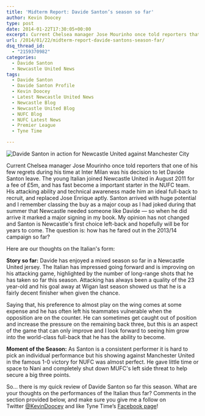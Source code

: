 ```yaml
---
title: 'Midterm Report: Davide Santon’s season so far'
author: Kevin Doocey
type: post
date: 2014-01-22T17:30:05+00:00
excerpt: Current Chelsea manager Jose Mourinho once told reporters that he one of few regrets during his time at Inter Milan was his decision to let Davide Santon leave. The young Italian joined Newcastle United..
url: /2014/01/22/midterm-report-davide-santons-season-far/
dsq_thread_id:
  - "2159370982"
categories:
  - Davide Santon
  - Newcastle United News
tags:
  - Davide Santon
  - Davide Santon Profile
  - Kevin Doocey
  - Latest Newcastle United News
  - Newcastle Blog
  - Newcastle United Blog
  - NUFC Blog
  - NUFC Latest News
  - Premier League
  - Tyne Time

---
```

![Davide Santon in action for Newcastle United against Manchester City](https://www.tynetime.com/wp-content/uploads/2014/01/Davide-Santon-Newcastle-United-EPL.jpg "Santon - Has been a consistent performer at Newcastle since arriving from Inter")

Current Chelsea manager Jose Mourinho once told reporters that one of his few regrets during his time at Inter Milan was his decision to let Davide Santon leave. The young Italian joined Newcastle United in August 2011 for a fee of £5m, and has fast become a important starter in the NUFC team. His attacking ability and technical awareness made him an ideal full-back to recruit, and replaced Jose Enrique aptly. Santon arrived with huge potential and I remember classing the buy as a major coup as I had joked during that summer that Newcastle needed someone like Davide — so when he did arrive it marked a major signing in my book. My opinion has not changed and Santon is Newcastle's first choice left-back and hopefully  will be for years to come. The question is: how has he fared out in the 2013/14 campaign so far?

Here are our thoughts on the Italian's form:

**Story so far:** Davide has enjoyed a mixed season so far in a Newcastle United jersey. The Italian has impressed going forward and is improving on his attacking game, highlighted by the number of long-range shots that he has taken so far this season. Attacking has always been a quality of the 23 year-old and his goal away at Wigan last season showed us that he is a fairly decent finisher when given the chance.

Saying that, his preference to almost play on the wing comes at some expense and he has often left his teammates vulnerable when the opposition are on the counter. He can sometimes get caught out of position and increase the pressure on the remaining back three, but this is an aspect of the game that can only improve and I look forward to seeing him grow into the world-class full-back that he has the ability to become.

**Moment of the Season:** As Santon is a consistent performer it is hard to pick an individual performance but his showing against Manchester United in the famous 1-0 victory for NUFC was almost perfect. He gave little time or space to Nani and completely shut down MUFC's left side threat to help secure a big three points.

So… there is my quick review of Davide Santon so far this season. What are your thoughts on the performances of the Italian thus far? Comments in the section provided below, and make sure you give me a follow on Twitter [@KevinDoocey](https://twitter.com/kevindoocey "Kevin Doocey Twitter") and like Tyne Time’s [Facebook page](http://www.facebook.com/tynetime "Tyne Time Facebook Page")!
